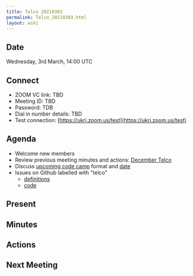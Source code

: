 ```yaml
---
title: Telco 20210303
permalink: Telco_20210303.html
layout: wiki
---
```


Date
----

Wednesday, 3rd March, 14:00 UTC

<!-- end of autogeneration -->

Connect
-------
* ZOOM VC link: TBD
* Meeting ID:   TBD
* Password:     TDB
* Dial in number details: TBD
* Test connection:        [https://ukri.zoom.us/test](https://ukri.zoom.us/test)

Agenda
------
   * Welcome new members
   * Review previous meeting minutes and actions: [December Telco](Telco_20201208.md)
   * Discuss [upcoming code camp](https://lists.nexusformat.org/pipermail/nexus-committee/2020/001044.html) format and [date](https://doodle.com/poll/b2f8qbpu6sedeccm)
   * Issues on Github labelled with "telco"
     * [definitions](https://github.com/nexusformat/definitions/issues?q=is%3Aopen+is%3Aissue+label%3Atelco)
     * [code](https://github.com/nexusformat/code/issues?q=is%3Aopen+is%3Aissue+label%3Atelco)

Present
--------

Minutes
--------

Actions
-------

Next Meeting
------------

